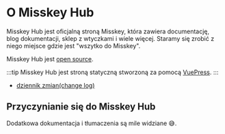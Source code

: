 # O Misskey Hub

Misskey Hub jest oficjalną stroną Misskey, która zawiera documentację, blog dokumentacji, sklep z wtyczkami i wiele więcej.
Staramy się zrobić z niego miejsce gdzie jest "wszytko do Misskey".

Misskey Hub jest [open source](https://github.com/misskey-dev/misskey-hub).

:::tip
Misskey Hub jest stroną statyczną stworzoną za pomocą [VuePress](https://github.com/vuepress/vuepress-next).
:::

- [dziennik zmian(change log)](../updates.md)

## Przyczynianie się do Misskey Hub

Dodatkowa dokumentacja i tłumaczenia są mile widziane 😅.
